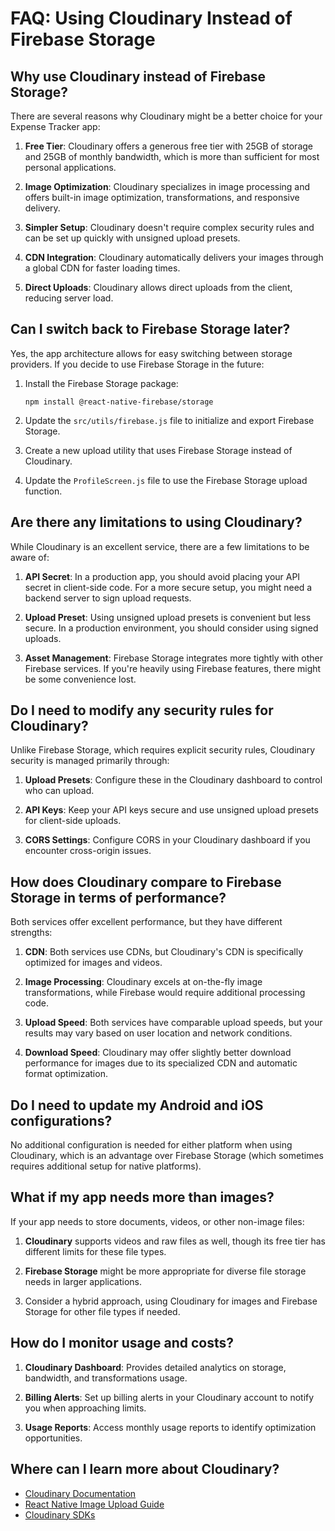 # FAQ: Using Cloudinary Instead of Firebase Storage

## Why use Cloudinary instead of Firebase Storage?

There are several reasons why Cloudinary might be a better choice for your Expense Tracker app:

1. **Free Tier**: Cloudinary offers a generous free tier with 25GB of storage and 25GB of monthly bandwidth, which is more than sufficient for most personal applications.

2. **Image Optimization**: Cloudinary specializes in image processing and offers built-in image optimization, transformations, and responsive delivery.

3. **Simpler Setup**: Cloudinary doesn't require complex security rules and can be set up quickly with unsigned upload presets.

4. **CDN Integration**: Cloudinary automatically delivers your images through a global CDN for faster loading times.

5. **Direct Uploads**: Cloudinary allows direct uploads from the client, reducing server load.

## Can I switch back to Firebase Storage later?

Yes, the app architecture allows for easy switching between storage providers. If you decide to use Firebase Storage in the future:

1. Install the Firebase Storage package:
   ```
   npm install @react-native-firebase/storage
   ```

2. Update the `src/utils/firebase.js` file to initialize and export Firebase Storage.

3. Create a new upload utility that uses Firebase Storage instead of Cloudinary.

4. Update the `ProfileScreen.js` file to use the Firebase Storage upload function.

## Are there any limitations to using Cloudinary?

While Cloudinary is an excellent service, there are a few limitations to be aware of:

1. **API Secret**: In a production app, you should avoid placing your API secret in client-side code. For a more secure setup, you might need a backend server to sign upload requests.

2. **Upload Preset**: Using unsigned upload presets is convenient but less secure. In a production environment, you should consider using signed uploads.

3. **Asset Management**: Firebase Storage integrates more tightly with other Firebase services. If you're heavily using Firebase features, there might be some convenience lost.

## Do I need to modify any security rules for Cloudinary?

Unlike Firebase Storage, which requires explicit security rules, Cloudinary security is managed primarily through:

1. **Upload Presets**: Configure these in the Cloudinary dashboard to control who can upload.

2. **API Keys**: Keep your API keys secure and use unsigned upload presets for client-side uploads.

3. **CORS Settings**: Configure CORS in your Cloudinary dashboard if you encounter cross-origin issues.

## How does Cloudinary compare to Firebase Storage in terms of performance?

Both services offer excellent performance, but they have different strengths:

1. **CDN**: Both services use CDNs, but Cloudinary's CDN is specifically optimized for images and videos.

2. **Image Processing**: Cloudinary excels at on-the-fly image transformations, while Firebase would require additional processing code.

3. **Upload Speed**: Both services have comparable upload speeds, but your results may vary based on user location and network conditions.

4. **Download Speed**: Cloudinary may offer slightly better download performance for images due to its specialized CDN and automatic format optimization.

## Do I need to update my Android and iOS configurations?

No additional configuration is needed for either platform when using Cloudinary, which is an advantage over Firebase Storage (which sometimes requires additional setup for native platforms).

## What if my app needs more than images?

If your app needs to store documents, videos, or other non-image files:

1. **Cloudinary** supports videos and raw files as well, though its free tier has different limits for these file types.

2. **Firebase Storage** might be more appropriate for diverse file storage needs in larger applications.

3. Consider a hybrid approach, using Cloudinary for images and Firebase Storage for other file types if needed.

## How do I monitor usage and costs?

1. **Cloudinary Dashboard**: Provides detailed analytics on storage, bandwidth, and transformations usage.

2. **Billing Alerts**: Set up billing alerts in your Cloudinary account to notify you when approaching limits.

3. **Usage Reports**: Access monthly usage reports to identify optimization opportunities.

## Where can I learn more about Cloudinary?

- [Cloudinary Documentation](https://cloudinary.com/documentation)
- [React Native Image Upload Guide](https://cloudinary.com/blog/react_native_image_upload)
- [Cloudinary SDKs](https://cloudinary.com/documentation/cloudinary_sdks) 